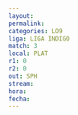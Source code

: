 ```yaml
---
layout: 
permalink: 
categories: LO9
liga: LIGA INDIGO
match: 3
local: PLAT
r1: 0
r2: 0
out: SPH
stream: 
hora: 
fecha:
---
```

